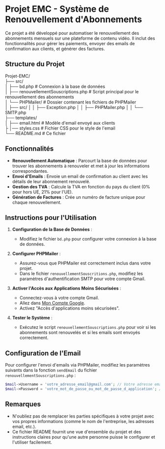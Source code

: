 # Projet EMC - Système de Renouvellement d'Abonnements

Ce projet a été développé pour automatiser le renouvellement des abonnements mensuels sur une plateforme de contenu vidéo. Il inclut des fonctionnalités pour gérer les paiements, envoyer des emails de confirmation aux clients, et générer des factures.

## Structure du Projet
Projet-EMC/ <br>
├── src/ <br>
  │ ├── bd.php # Connexion à la base de données <br>
  │ ├── renouvellementSouscriptions.php # Script principal pour le renouvellement des abonnements <br>
  │ └── PHPMailer/ # Dossier contenant les fichiers de PHPMailer <br>
  │ ├── src/ │ │ ├── Exception.php │ │ ├── PHPMailer.php │ │ └── SMTP.php <br>
├── templates/ <br>
  │ ├── email.html # Modèle d'email envoyé aux clients <br>
  ├ │── styles.css # Fichier CSS pour le style de l'email <br>
  └── README.md # Ce fichier<br>

## Fonctionnalités

- **Renouvellement Automatique** : Parcourt la base de données pour trouver les abonnements à renouveler et met à jour les informations correspondantes.
- **Envoi d'Emails** : Envoie un email de confirmation au client avec les détails de leur abonnement renouvelé.
- **Gestion des TVA** : Calcule la TVA en fonction du pays du client (0% pour hors UE, 21% pour l'UE).
- **Génération de Factures** : Crée un numéro de facture unique pour chaque renouvellement.

## Instructions pour l'Utilisation

1. **Configuration de la Base de Données** : 
   - Modifiez le fichier `bd.php` pour configurer votre connexion à la base de données.

2. **Configurer PHPMailer** :
   - Assurez-vous que PHPMailer est correctement inclus dans votre projet.
   - Dans le fichier `renouvellementSouscritions.php`, modifiez les paramètres d'authentification SMTP pour votre compte Gmail.

3. **Activer l'Accès aux Applications Moins Sécurisées** :
   - Connectez-vous à votre compte Gmail.
   - Allez dans [Mon Compte Google](https://myaccount.google.com/security).
   - Activez "Accès d'applications moins sécurisées".

4. **Tester le Système** :
   - Exécutez le script `renouvellementSouscriptions.php` pour voir si les abonnements sont renouvelés et si les emails sont envoyés correctement.

## Configuration de l'Email

Pour configurer l'envoi d'emails via PHPMailer, modifiez les paramètres suivants dans la fonction `sendEmail` du fichier `renouvellementSouscriptions.php` :

```php
$mail->Username = 'votre_adresse_email@gmail.com'; // Votre adresse email Gmail
$mail->Password = 'votre_mot_de_passe_ou_mot_de_passe_d_application'; // Votre mot de passe ou mot de passe d'application
 ```              

## Remarques
- N'oubliez pas de remplacer les parties spécifiques à votre projet avec vos propres informations (comme le nom de l'entreprise, les adresses email, etc.).
- Ce fichier README fournit une vue d'ensemble du projet et des instructions claires pour qu'une autre personne puisse le configurer et l'utiliser facilement. 
                    
